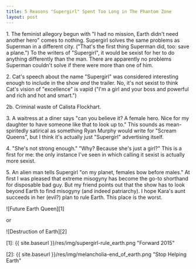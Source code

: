 ```yaml
---
title: 5 Reasons "Supergirl" Spent Too Long in The Phantom Zone
layout: post
---
```


1\. The feminist allegory begun with "I had no mission, Earth didn't need another hero" comes to nothing. Supergirl solves the same problems as Superman in a different city. ("That's the first thing Superman did, too: save a plane.") To the writers of "Supergirl", it would be sexist for her to do anything differently than the man. There are apparently no problems Superman couldn't solve if there were more than one of him.

2\. Cat's speech about the name "Supergirl" was considered interesting enough to include in the show *and* the trailer. No, it's not sexist to think Cat's vision of "excellence" is vapid ("I'm a girl and your boss and powerful and rich and hot and smart.")

2b\. Criminal waste of Calista Flockhart.

3\. A waitress at a diner says "can you believe it? A female hero. Nice for my daughter to have someone like that to look up to." This sounds as mean-spiritedly satirical as something Ryan Murphy would write for "Scream Queens", but I think it's actually just "Supergirl" advertising itself.

4\. "She's not strong enough." "Why? Because she's just a girl?" This is a first for me: the only instance I've seen in which calling it sexist is actually more sexist.

5\. An alien man tells Supergirl "on my planet, females bow before males." At first I was pleased that extreme misogyny has become the go-to shorthand for disposable bad guy. But my friend points out that the show has to look beyond Earth to find misogyny (and indeed patriarchy). I hope Kara's aunt succeeds in her (evil?) plan to rule Earth. This place is the worst.

![Future Earth Queen][1]

or

![Destruction of Earth][2]

[1]: {{ site.baseurl }}/res/img/supergirl-rule_earth.png "Forward 2015"

[2]: {{ site.baseurl }}/res/img/melancholia-end_of_earth.png "Stop Helping Earth"